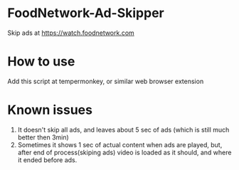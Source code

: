 # FoodNetwork-Ad-Skipper
Skip ads at https://watch.foodnetwork.com

# How to use
Add this script at tempermonkey, or similar web browser extension

# Known issues
1. It doesn't skip all ads, and leaves about 5 sec of ads (which is still much better then 3min)
2. Sometimes it shows 1 sec of actual content when ads are played, but, after end of process(skiping ads) video is loaded as it should, and where it ended before ads.

